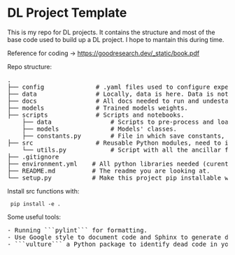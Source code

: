 # DL Project Template
This is my repo for DL projects. It contains the structure and most of the base code used to build up a DL project. I hope to mantain this during time.

Reference for coding -> https://goodresearch.dev/_static/book.pdf <br>


Repo structure: 
<pre>
.
├── config              # .yaml files used to configure experiments.
├── data                # Locally, data is here. Data is not uploaded.
├── docs                # All docs needed to run and undestand the project.
├── models              # Trained models weights.           
├── scripts             # Scripts and notebooks.
    ├── data                # Scripts to pre-process and load data.
    ├── models              # Models' classes.
    ├── constants.py        # File in which save constants, like WandB key. Create yours.
├── src                 # Reusable Python modules, need to install.
    └── utils.py            # Script with all the ancillar functions (e.g. train() or select_optim()).
├── .gitignore 
├── environment.yml    # All python libraries needed (curently is set randomly).
├── README.md          # The readme you are looking at.
└── setup.py           # Make this project pip installable with `pip install -e`
</pre>

Install src functions with: <br>
```
 pip install -e .
```
Some useful tools:
<pre>
- Running ```pylint``` for formatting. 
- Use Google style to document code and Sphinx to generate docs.
- ```vulture``` a Python package to identify dead code in your codebase

</pre>